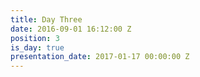 ```yaml
---
title: Day Three
date: 2016-09-01 16:12:00 Z
position: 3
is_day: true
presentation_date: 2017-01-17 00:00:00 Z
---
```


